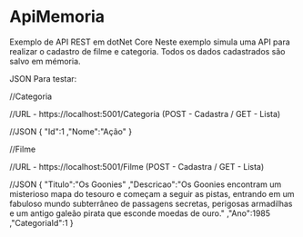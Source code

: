# ApiMemoria
Exemplo de API REST em dotNet Core
Neste exemplo simula uma API para realizar o cadastro de filme e categoria.
Todos os dados cadastrados são salvo em mémoria.

JSON Para testar:

//Categoria

//URL - https://localhost:5001/Categoria (POST - Cadastra / GET - Lista)

//JSON
{
	"Id":1
	,"Nome":"Ação"
}

//Filme

//URL - https://localhost:5001/Filme (POST - Cadastra / GET - Lista)

//JSON
{
	"Titulo":"Os Goonies"
	,"Descricao":"Os Goonies encontram um misterioso mapa do tesouro e começam a seguir as pistas, entrando em um fabuloso mundo subterrâneo de passagens secretas, perigosas armadilhas e um antigo galeão pirata que esconde moedas de ouro."
	,"Ano":1985
	,"CategoriaId":1
}

